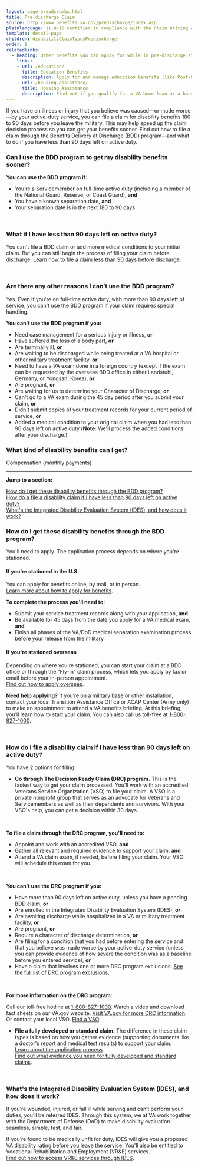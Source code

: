 ```yaml
---
layout: page-breadcrumbs.html
title: Pre-discharge Claim
source: http://www.benefits.va.gov/predischarge/index.asp
plainlanguage: 11-8-16 certified in compliance with the Plain Writing Act
template: detail-page
children: disabilityClaimTypesPredischarge
order: 9
relatedlinks:
  - heading: Other benefits you can apply for while in pre-discharge status
    links:
    - url: /education/
      title: Education Benefits
      description: Apply for and manage education benefits (like Post-9/11 GI Bill benefits) that you can use to pay for college and training programs.
    - url: /housing-assistance/
      title: Housing Assistance
      description: Find out if you qualify for a VA home loan or a housing grant to help you live more independently with your service-connected disability.
---
```


<div class="va-introtext">

If you have an illness or injury that you believe was caused—or made worse—by your active-duty service, you can file a claim for disability benefits 180 to 90 days before you leave the military. This may help speed up the claim decision process so you can get your benefits sooner. Find out how to file a claim through the Benefits Delivery at Discharge (BDD) program—and what to do if you have less than 90 days left on active duty.

</div>

<div class="feature" markdown="1">

### Can I use the BDD program to get my disability benefits sooner?

**You can use the BDD program if:**

-	You’re a Servicemember on full-time active duty (including a member of the National Guard, Reserve, or Coast Guard), **and**
- You have a known separation date, **and**
-	Your separation date is in the next 180 to 90 days

<br>

### What if I have less than 90 days left on active duty? 

You can't file a BDD claim or add more medical conditions to your initial claim. But you can still begin the process of filing your claim before discharge. [Learn how to file a claim less than 90 days before discharge](#drc-program).

<br>

### Are there any other reasons I can't use the BDD program?

Yes. Even if you're on full-time active duty, with more than 90 days left of service, you can't use the BDD program if your claim requires special handling.

**You can't use the BDD program if you:**

- Need case management for a serious injury or illness, **or**
- Have suffered the loss of a body part, **or**
- Are terminally ill, **or**
- Are waiting to be discharged while being treated at a VA hospital or other military treatment facility, **or**
- Need to have a VA exam done in a foreign country (except if the exam can be requested by the overseas BDD office in either Landstuhl, Germany, or Yongsan, Korea), **or**
- Are pregnant, **or**
- Are waiting for us to determine your Character of Discharge, **or**
- Can't go to a VA exam during the 45 day period after you submit your claim, **or**
- Didn't submit copies of your treatment records for your current period of service, **or**
- Added a medical condition to your original claim when you had less than 90 days left on active duty (**Note:** We'll process the added conditions after your discharge.)

</div>

### What kind of disability benefits can I get?
Compensation (monthly payments)

-----

**Jump to a section:**

[How do I get these disability benefits through the BDD program?](#bdd-program) <br/>
[How do a file a disability claim if I have less than 90 days left on active duty?](#drc-program) <br/>
[What's the Integrated Disability Evaluation System (IDES), and how does it work?](#ides-program)

<span id="bdd-program"></span>

### How do I get these disability benefits through the BDD program?
You'll need to apply. The application process depends on where you're stationed.

#### If you're stationed in the U.S.
You can apply for benefits online, by mail, or in person. <br>
[Learn more about how to apply for benefits](/disability-benefits/apply/).

**To complete the process you'll need to:**

- Submit your service treatment records along with your application, **and**
- Be available for 45 days from the date you apply for a VA medical exam, **and**
- Finish all phases of the VA/DoD medical separation examination process before your release from the military

#### If you're stationed overseas
Depending on where you're stationed, you can start your claim at a BDD office or through the “Fly-in” claim process, which lets you apply by fax or email before your in-person appointment. <br>
[Find out how to apply overseas](/disability-benefits/apply/claim-types/predischarge-claim/overseas/).

**Need help applying?** If you’re on a military base or other installation, contact your local Transition Assistance Office or ACAP Center (Army only) to make an appointment to attend a VA benefits briefing. At this briefing, you’ll learn how to start your claim. You can also call us toll-free at <a href="tel:+18008271000">1-800-827-1000</a>.

<br>

<span id="drc-program"></span>

### How do I file a disability claim if I have less than 90 days left on active duty?

You have 2 options for filing:

- **Go through The Decision Ready Claim (DRC) program.** This is the fastest way to get your claim processed. You'll work with an accredited Veterans Service Organization (VSO) to file your claim. A VSO is a private nonprofit group that serves as an advocate for Veterans and Servicemembers as well as their dependents and survivors. With your VSO's help, you can get a decision within 30 days.<br/>
<br/>

**To file a claim through the DRC program, you'll need to:**

  - Appoint and work with an accredited VSO, **and**
  - Gather all relevant and required evidence to support your claim, **and**
  - Attend a VA claim exam, if needed, before filing your claim. Your VSO will schedule this exam for you.<br/>  
<br/>

**You can't use the DRC program if you:**

  - Have more than 90 days left on active duty, unless you have a pending BDD claim, **or** 
  - Are enrolled in the Integrated Disability Evaluation System (IDES), **or**
  - Are awaiting discharge while hospitalized in a VA or military treatment facility, **or**
  - Are pregnant, **or**
  - Require a character of discharge determination, **or**
  - Are filing for a condition that you had before entering the service and that you believe was made worse by your active-duty service (unless you can provide evidence of how severe the condition was as a baseline before you entered service), **or**
  - Have a claim that involves one or more DRC program exclusions. [See the full list of DRC program exclusions](https://www.benefits.va.gov/compensation/drc.asp/#eligibility). <br/>
<br/>

**For more information on the DRC program:**

Call our toll-free hotline at <a href="tel:+18008271000">1-800-827-1000</a>. 
Watch a video and download fact sheets on our VA.gov website. [Visit VA.gov for more DRC information](https://www.benefits.va.gov/compensation/drc.asp). 
Or contact your local VSO. [Find a VSO](https://www.ebenefits.va.gov/ebenefits/vso-search).<br>

- **File a fully developed or standard claim.** The difference in these claim types is based on how you gather evidence (supporting documents like a doctor's report and medical test results) to support your claim.<br/>
[Learn about the application process](/disability-benefits/apply/).</br>
[Find out what evidence you need for fully developed and standard claims](/disability-benefits/apply/evidence/).

<br>

<span id="ides-program"></span>

### What's the Integrated Disability Evaluation System (IDES), and how does it work?

If you’re wounded, injured, or fall ill while serving and can’t perform your duties, you’ll be referred IDES. Through this system, we at VA work together with the Department of Defense (DoD) to make disability evaluation seamless, simple, fast, and fair.

If you’re found to be medically unfit for duty, IDES will give you a proposed VA disability rating before you leave the service. You'll also be entitled to Vocational Rehabilitation and Employment (VR&E) services. <br/>
[Find out how to access VR&E services through IDES](/employment/vocational-rehab-and-employment/ides/).

